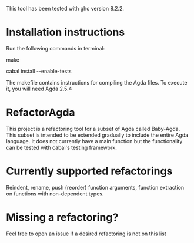 This tool has been tested with ghc version 8.2.2.

<h1>Installation instructions</h1>
Run the following commands in terminal:

make

cabal install --enable-tests

The makefile contains instructions for compiling the Agda files. To execute it, you will need Agda 2.5.4

<h1>RefactorAgda</h1>

This project is a refactoring tool for a subset of Agda called Baby-Agda. This subset is intended to be extended gradually to include the entire Agda language. It does not currently have a main function but the functionality can be tested with cabal's testing framework.

<h1>Currently supported refactorings</h1>
Reindent, rename, push (reorder) function arguments, function extraction on functions with non-dependent types.

<h1> Missing a refactoring? </h1>
Feel free to open an issue if a desired refactoring is not on this list
